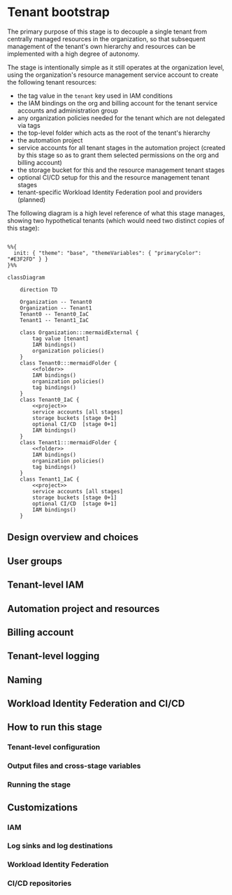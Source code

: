 # Tenant bootstrap

The primary purpose of this stage is to decouple a single tenant from centrally managed resources in the organization, so that subsequent management of the tenant's own hierarchy and resources can be implemented with a high degree of autonomy.

The stage is intentionally simple as it still operates at the organization level, using the organization's resource management service account to create the following tenant resources:

- the tag value in the `tenant` key used in IAM conditions
- the IAM bindings on the org and billing account for the tenant service accounts and administration group
- any organization policies needed for the tenant which are not delegated via tags
- the top-level folder which acts as the root of the tenant's hierarchy
- the automation project
- service accounts for all tenant stages in the automation project (created by this stage so as to grant them selected permissions on the org and billing account)
- the storage bucket for this and the resource management tenant stages
- optional CI/CD setup for this and the resource management tenant stages
- tenant-specific Workload Identity Federation pool and providers (planned)

<!-- https://mdigi.tools/darken-color/#f1f8e9 -->

<style>
  svg .edgePaths path {
    stroke: #bebebe !important;
  }
  .mermaidExternal > rect {
    fill: #f6f6f6 !important;
    stroke-dasharray: 5,5;
    stroke: #bebebe !important;
  }
  .mermaidOrg > rect {
    fill: #F6F6F6 !important;
  }
  .mermaidFolder > rect {
    fill: #F1F8E9 !important;
    stroke: #abd57b !important;
  }
</style>

The following diagram is a high level reference of what this stage manages, showing two hypothetical tenants (which would need two distinct copies of this stage):

```mermaid

%%{
  init: { "theme": "base", "themeVariables": { "primaryColor": "#E3F2FD" } }
}%%

classDiagram

    direction TD

    Organization -- Tenant0
    Organization -- Tenant1
    Tenant0 -- Tenant0_IaC
    Tenant1 -- Tenant1_IaC

    class Organization:::mermaidExternal {
        tag value [tenant]
        IAM bindings()
        organization policies()
    }
    class Tenant0:::mermaidFolder {
        <<folder>>
        IAM bindings()
        organization policies()
        tag bindings()
    }
    class Tenant0_IaC {
        <<project>>
        service accounts [all stages]
        storage buckets [stage 0+1]
        optional CI/CD  [stage 0+1]
        IAM bindings()
    }
    class Tenant1:::mermaidFolder {
        <<folder>>
        IAM bindings()
        organization policies()
        tag bindings()
    }
    class Tenant1_IaC {
        <<project>>
        service accounts [all stages]
        storage buckets [stage 0+1]
        optional CI/CD  [stage 0+1]
        IAM bindings()
    }
```

## Design overview and choices

## User groups

## Tenant-level IAM

## Automation project and resources

## Billing account

## Tenant-level logging

## Naming

## Workload Identity Federation and CI/CD

## How to run this stage

### Tenant-level configuration

### Output files and cross-stage variables

### Running the stage

## Customizations

### IAM

### Log sinks and log destinations

### Workload Identity Federation

### CI/CD repositories

<!-- TFDOC OPTS files:1 show_extra:1 -->
<!-- BEGIN TFDOC -->

<!-- END TFDOC -->